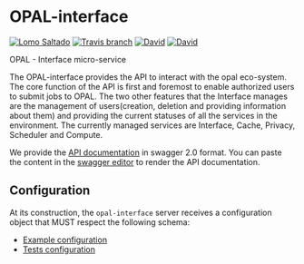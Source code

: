 # OPAL-interface
[![Lomo Saltado](https://img.shields.io/badge/made-with_Lomo_Saltado-e00f34.svg?style=flat-square)](https://www.opalproject.org)
[![Travis branch](https://img.shields.io/travis/OPAL-Project/OPAL-Interface/master.svg?style=flat-square)](https://travis-ci.org/OPAL-Project/OPAL-Interface)
[![David](https://img.shields.io/david/opal-project/opal-Interface.svg?style=flat-square)](https://david-dm.org/opal-project/opal-Interface) 
[![David](https://img.shields.io/david/dev/opal-project/opal-Interface.svg?style=flat-square)](https://david-dm.org/opal-project/opal-Interface?type=dev) 


OPAL - Interface micro-service 

The OPAL-interface provides the API to interact with the opal eco-system. The core function of the API is first and
foremost to enable authorized users to submit jobs to OPAL. The two other features that the Interface manages are the
management of users(creation, deletion and providing information about them) and providing the current statuses of all the 
services in the environment. The currently managed services are Interface, Cache, Privacy, Scheduler and Compute.

We provide the [API documentation](doc-api-swagger.yml) in swagger 2.0 format. You can paste the content in the 
[swagger editor](http://editor.swagger.io/) to render the API documentation. 

## Configuration
At its construction, the `opal-interface` server receives a configuration object that MUST respect the following schema:
 * [Example configuration](config/opal.interface.sample.config.js)
 * [Tests configuration](config/opal.interface.test.config.js)

